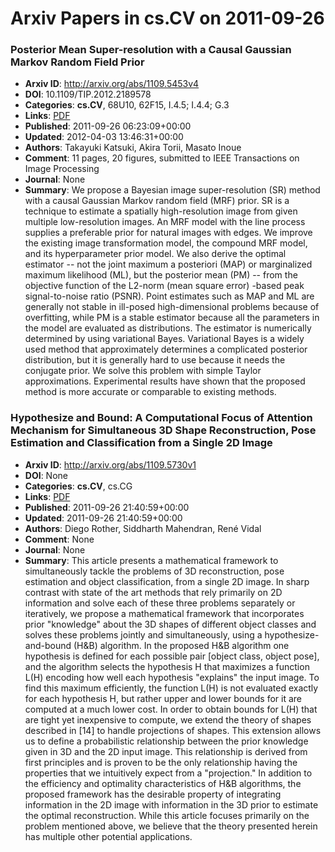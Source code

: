# Arxiv Papers in cs.CV on 2011-09-26
### Posterior Mean Super-resolution with a Causal Gaussian Markov Random Field Prior
- **Arxiv ID**: http://arxiv.org/abs/1109.5453v4
- **DOI**: 10.1109/TIP.2012.2189578
- **Categories**: **cs.CV**, 68U10, 62F15, I.4.5; I.4.4; G.3
- **Links**: [PDF](http://arxiv.org/pdf/1109.5453v4)
- **Published**: 2011-09-26 06:23:09+00:00
- **Updated**: 2012-04-03 13:46:31+00:00
- **Authors**: Takayuki Katsuki, Akira Torii, Masato Inoue
- **Comment**: 11 pages, 20 figures, submitted to IEEE Transactions on Image
  Processing
- **Journal**: None
- **Summary**: We propose a Bayesian image super-resolution (SR) method with a causal Gaussian Markov random field (MRF) prior. SR is a technique to estimate a spatially high-resolution image from given multiple low-resolution images. An MRF model with the line process supplies a preferable prior for natural images with edges. We improve the existing image transformation model, the compound MRF model, and its hyperparameter prior model. We also derive the optimal estimator -- not the joint maximum a posteriori (MAP) or marginalized maximum likelihood (ML), but the posterior mean (PM) -- from the objective function of the L2-norm (mean square error) -based peak signal-to-noise ratio (PSNR). Point estimates such as MAP and ML are generally not stable in ill-posed high-dimensional problems because of overfitting, while PM is a stable estimator because all the parameters in the model are evaluated as distributions. The estimator is numerically determined by using variational Bayes. Variational Bayes is a widely used method that approximately determines a complicated posterior distribution, but it is generally hard to use because it needs the conjugate prior. We solve this problem with simple Taylor approximations. Experimental results have shown that the proposed method is more accurate or comparable to existing methods.



### Hypothesize and Bound: A Computational Focus of Attention Mechanism for Simultaneous 3D Shape Reconstruction, Pose Estimation and Classification from a Single 2D Image
- **Arxiv ID**: http://arxiv.org/abs/1109.5730v1
- **DOI**: None
- **Categories**: **cs.CV**, cs.CG
- **Links**: [PDF](http://arxiv.org/pdf/1109.5730v1)
- **Published**: 2011-09-26 21:40:59+00:00
- **Updated**: 2011-09-26 21:40:59+00:00
- **Authors**: Diego Rother, Siddharth Mahendran, René Vidal
- **Comment**: None
- **Journal**: None
- **Summary**: This article presents a mathematical framework to simultaneously tackle the problems of 3D reconstruction, pose estimation and object classification, from a single 2D image. In sharp contrast with state of the art methods that rely primarily on 2D information and solve each of these three problems separately or iteratively, we propose a mathematical framework that incorporates prior "knowledge" about the 3D shapes of different object classes and solves these problems jointly and simultaneously, using a hypothesize-and-bound (H&B) algorithm. In the proposed H&B algorithm one hypothesis is defined for each possible pair [object class, object pose], and the algorithm selects the hypothesis H that maximizes a function L(H) encoding how well each hypothesis "explains" the input image. To find this maximum efficiently, the function L(H) is not evaluated exactly for each hypothesis H, but rather upper and lower bounds for it are computed at a much lower cost. In order to obtain bounds for L(H) that are tight yet inexpensive to compute, we extend the theory of shapes described in [14] to handle projections of shapes. This extension allows us to define a probabilistic relationship between the prior knowledge given in 3D and the 2D input image. This relationship is derived from first principles and is proven to be the only relationship having the properties that we intuitively expect from a "projection." In addition to the efficiency and optimality characteristics of H&B algorithms, the proposed framework has the desirable property of integrating information in the 2D image with information in the 3D prior to estimate the optimal reconstruction. While this article focuses primarily on the problem mentioned above, we believe that the theory presented herein has multiple other potential applications.



